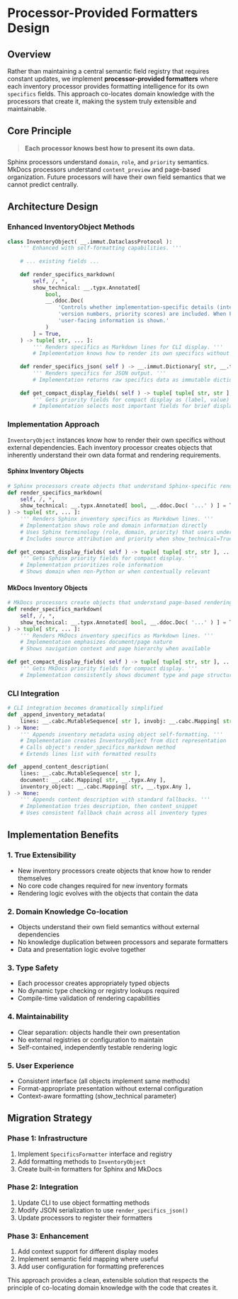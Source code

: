 # Processor-Provided Formatters Design

## Overview

Rather than maintaining a central semantic field registry that requires constant updates, we implement **processor-provided formatters** where each inventory processor provides formatting intelligence for its own `specifics` fields. This approach co-locates domain knowledge with the processors that create it, making the system truly extensible and maintainable.

## Core Principle

> **Each processor knows best how to present its own data.**

Sphinx processors understand `domain`, `role`, and `priority` semantics. MkDocs processors understand `content_preview` and page-based organization. Future processors will have their own field semantics that we cannot predict centrally.

## Architecture Design

### Enhanced InventoryObject Methods

```python
class InventoryObject( __.immut.DataclassProtocol ):
    ''' Enhanced with self-formatting capabilities. '''
    
    # ... existing fields ...
    
    def render_specifics_markdown(
        self, /, *, 
        show_technical: __.typx.Annotated[
            bool, 
            __.ddoc.Doc( 
                'Controls whether implementation-specific details (internal field names, '
                'version numbers, priority scores) are included. When False, only '
                'user-facing information is shown.' 
            )
        ] = True,
    ) -> tuple[ str, ... ]:
        ''' Renders specifics as Markdown lines for CLI display. '''
        # Implementation knows how to render its own specifics without external lookup
        
    def render_specifics_json( self ) -> __.immut.Dictionary[ str, __.typx.Any ]:
        ''' Renders specifics for JSON output. '''
        # Implementation returns raw specifics data as immutable dictionary
        
    def get_compact_display_fields( self ) -> tuple[ tuple[ str, str ], ... ]:
        ''' Gets priority fields for compact display as (label, value) pairs. '''
        # Implementation selects most important fields for brief display
```

### Implementation Approach

`InventoryObject` instances know how to render their own specifics without external dependencies. Each inventory processor creates objects that inherently understand their own data format and rendering requirements.

#### Sphinx Inventory Objects
```python
# Sphinx processors create objects that understand Sphinx-specific rendering
def render_specifics_markdown( 
    self, /, *, 
    show_technical: __.typx.Annotated[ bool, __.ddoc.Doc( '...' ) ] = True 
) -> tuple[ str, ... ]:
    ''' Renders Sphinx inventory specifics as Markdown lines. '''
    # Implementation shows role and domain information directly
    # Uses Sphinx terminology (role, domain, priority) that users understand
    # Includes source attribution and priority when show_technical=True
        
def get_compact_display_fields( self ) -> tuple[ tuple[ str, str ], ... ]:
    ''' Gets Sphinx priority fields for compact display. '''
    # Implementation prioritizes role information  
    # Shows domain when non-Python or when contextually relevant
```

#### MkDocs Inventory Objects
```python
# MkDocs processors create objects that understand page-based rendering
def render_specifics_markdown( 
    self, /, *, 
    show_technical: __.typx.Annotated[ bool, __.ddoc.Doc( '...' ) ] = True 
) -> tuple[ str, ... ]:
    ''' Renders MkDocs inventory specifics as Markdown lines. '''
    # Implementation emphasizes document/page nature
    # Shows navigation context and page hierarchy when available
        
def get_compact_display_fields( self ) -> tuple[ tuple[ str, str ], ... ]:
    ''' Gets MkDocs priority fields for compact display. '''
    # Implementation consistently shows document type and page structure
```

### CLI Integration

```python
# CLI integration becomes dramatically simplified
def _append_inventory_metadata(
    lines: __.cabc.MutableSequence[ str ], invobj: __.cabc.Mapping[ str, __.typx.Any ]
) -> None:
    ''' Appends inventory metadata using object self-formatting. '''
    # Implementation creates InventoryObject from dict representation
    # Calls object's render_specifics_markdown method
    # Extends lines list with formatted results

def _append_content_description(
    lines: __.cabc.MutableSequence[ str ], 
    document: __.cabc.Mapping[ str, __.typx.Any ], 
    inventory_object: __.cabc.Mapping[ str, __.typx.Any ],
) -> None:
    ''' Appends content description with standard fallbacks. '''
    # Implementation tries description, then content_snippet
    # Uses consistent fallback chain across all inventory types
```

## Implementation Benefits

### 1. True Extensibility
- New inventory processors create objects that know how to render themselves
- No core code changes required for new inventory formats
- Rendering logic evolves with the objects that contain the data

### 2. Domain Knowledge Co-location  
- Objects understand their own field semantics without external dependencies
- No knowledge duplication between processors and separate formatters
- Data and presentation logic evolve together

### 3. Type Safety
- Each processor creates appropriately typed objects
- No dynamic type checking or registry lookups required
- Compile-time validation of rendering capabilities

### 4. Maintainability
- Clear separation: objects handle their own presentation
- No external registries or configuration to maintain
- Self-contained, independently testable rendering logic

### 5. User Experience
- Consistent interface (all objects implement same methods)
- Format-appropriate presentation without external configuration
- Context-aware formatting (show_technical parameter)

## Migration Strategy

### Phase 1: Infrastructure
1. Implement `SpecificsFormatter` interface and registry
2. Add formatting methods to `InventoryObject`
3. Create built-in formatters for Sphinx and MkDocs

### Phase 2: Integration
1. Update CLI to use object formatting methods
2. Modify JSON serialization to use `render_specifics_json()`
3. Update processors to register their formatters

### Phase 3: Enhancement
1. Add context support for different display modes
2. Implement semantic field mapping where useful
3. Add user configuration for formatting preferences

This approach provides a clean, extensible solution that respects the principle of co-locating domain knowledge with the code that creates it.